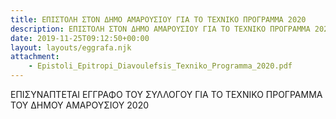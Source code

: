 ```yaml
---
title: ΕΠΙΣΤΟΛΗ ΣΤΟΝ ΔΗΜΟ ΑΜΑΡΟΥΣΙΟΥ ΓΙΑ ΤΟ ΤΕΧΝΙΚΟ ΠΡΟΓΡΑΜΜΑ 2020
description: ΕΠΙΣΤΟΛΗ ΣΤΟΝ ΔΗΜΟ ΑΜΑΡΟΥΣΙΟΥ ΓΙΑ ΤΟ ΤΕΧΝΙΚΟ ΠΡΟΓΡΑΜΜΑ 2020
date: 2019-11-25T09:12:50+00:00
layout: layouts/eggrafa.njk
attachment:
    - Epistoli_Epitropi_Diavoulefsis_Texniko_Programma_2020.pdf
---
```

ΕΠΙΣΥΝΑΠΤΕΤΑΙ ΕΓΓΡΑΦΟ ΤΟΥ ΣΥΛΛΟΓΟΥ ΓΙΑ ΤΟ ΤΕΧΝΙΚΟ ΠΡΟΓΡΑΜΜΑ ΤΟΥ ΔΗΜΟΥ ΑΜΑΡΟΥΣΙΟΥ 2020
<!-- excerpt -->

